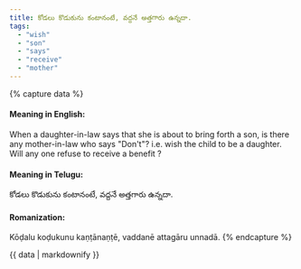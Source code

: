 ```yaml
---
title: కోడలు కొడుకును కంటానంటే, వద్దనే అత్తగారు ఉన్నదా.
tags:
  - "wish"
  - "son"
  - "says"
  - "receive"
  - "mother"
---
```


{% capture data %}
#### Meaning in English:
When a daughter-in-law says that she is about to bring forth a son, is there any mother-in-law who says "Don't"? i.e. wish the child to be a daughter.
Will any one refuse to receive a benefit ?

#### Meaning in Telugu:
కోడలు కొడుకును కంటానంటే, వద్దనే అత్తగారు ఉన్నదా.

#### Romanization:
Kōḍalu koḍukunu kaṇṭānaṇṭē, vaddanē attagāru unnadā.
{% endcapture %}

{{ data | markdownify }}

